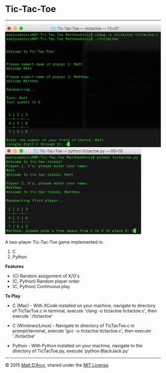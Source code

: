 # Tic-Tac-Toe

---

![](raw/c_tictactoe.png "Tic-Tac-Toe in C")
![](raw/python_tictactoe.png "Tic-Taco-Tssssss in Python")

A two-player Tic-Tac-Toe game implemented in:
1. C
2. Python

**Features**

* (C) Random assignment of X/O's
* (C, Python) Random player order
* (C, Python) Continuous play

**To Play**

* C (Mac) - With XCode installed on your machine, navigate to directory of TicTacToe.c in terminal, execute 'clang -o tictactoe tictactoe.c', then execute './tictactoe'

* C (Windows/Linux) - Navigate to directory of TicTacToe.c in prompt/terminal, execute 'gcc -o tictactoe tictactoe.c', then execute './tictactoe'

* Python - With Python installed on your machine, navigate to the directory of TicTacToe.py, execute 'python BlackJack.py'

---

© 2015 [Matt D'Arcy](http://linkedin.mathewdarcy.com), shared under the [MIT License](http://www.opensource.org/licenses/MIT).
